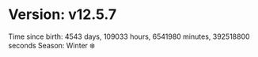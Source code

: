 # Version: v12.5.7
Time since birth: 4543 days, 109033 hours, 6541980 minutes, 392518800 seconds
Season: Winter ❄️
